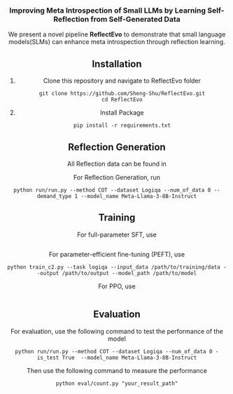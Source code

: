 <h3 align="center">Improving Meta Introspection of Small LLMs by Learning Self-Reflection from Self-Generated Data</h3>
<div align="center">

We present a novel pipeline **ReflectEvo** to demonstrate that small language models(SLMs) can enhance meta introspection through reflection learning.

## Installation
1. Clone this repository and navigate to ReflectEvo folder
   
   ```
   git clone https://github.com/Sheng-Shu/ReflectEvo.git
   cd ReflectEvo
   ```
   
2. Install Package
   
   ```
   pip install -r requirements.txt
   ```
   
## Reflection Generation
All Reflection data can be found in 

For Reflection Generation, run
```
python run/run.py --method COT --dataset Logiqa --num_of_data 0 --demand_type 1 --model_name Meta-Llama-3-8B-Instruct
```

## Training

For full-parameter SFT, use
```
```

For parameter-efficient fine-tuning (PEFT), use
```
python train_c2.py --task logiqa --input_data /path/to/training/data --output /path/to/output --model_path /path/to/model
```

For PPO, use
```
```

## Evaluation
For evaluation, use the following command to test the performance of the model
```
python run/run.py --method COT --dataset Logiqa --num_of_data 0 -is_test True  --model_name Meta-Llama-3-8B-Instruct
```
Then use the following command to measure the performance
```
python eval/count.py "your_result_path"
```
